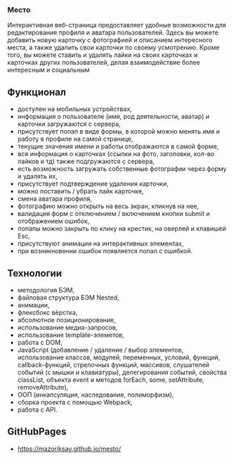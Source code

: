 ### Место

Интерактивная веб-страница предоставляет удобные возможности для редактирования профиля и аватара пользователей. Здесь вы можете добавить новую карточку с фотографией и описанием интересного места, а также удалить свои карточки по своему усмотрению. Кроме того, вы можете ставить и удалять лайки на своих карточках и карточках других пользователей, делая взаимодействие более интересным и социальным

## Функционал

- доступен на мобильных устройствах,
- информация о пользователе (имя, род деятельности, аватар) и карточки загружаются с сервера,
- присутствует попап в виде формы, в которой можно менять имя и работу в профиле на самой странице,
- текущие значения имени и работы отображаются в самой форме,
- вся информация о карточках (ссылки на фото, заголовки, кол-во лайков и тд) также подгружаются с сервера,
- есть возможность загружать собственные фотографии через форму и удалять их,
- присутствует подтверждение удаления карточки,
- можно поставить / убрать лайк карточке,
- смена аватара профиля,
- фотографию можно открыть на весь экран, кликнув на нее,
- валидация форм с отключением / включением кнопки submit и отображением ошибок,
- попапы можно закрыть по клику на крестик, на оверлей и клавишей Esc,
- присутствуют анимации на интерактивных элементах,
- при возникновении ошибок появляется попап с ошибкой.

## Технологии
- методология БЭМ,
- файловая структура БЭМ Nested,
- анимации,
- флексбокс вёрстка,
- абсолютное позиционирование,
- использование медиа-запросов,
- использование template-элеметов,
- работа с DOM,
- JavaScript (добавление / удаление / выбор элементов, использование классов, модулей, переменных, условий, функций, callback-функций, стрелочных функций, массивов, слушателей событий (c мышки и клавиатуры), делегирования событий, свойства classList, объекта event и методов forEach, some, setAttribute, removeAttribute),
- ООП (инкапсуляция, наследование, полиморфизм),
- сборка проекта с помощью Webpack,
- работа с API.

## GitHubPages
- https://mazoriksay.github.io/mesto/
